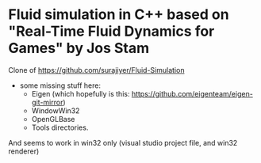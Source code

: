 
# Fluid simulation in C++ based on "Real-Time Fluid Dynamics for Games" by Jos Stam

Clone of https://github.com/surajiyer/Fluid-Simulation

- some missing stuff here:
  - Eigen (which hopefully is this: https://github.com/eigenteam/eigen-git-mirror)
  - WindowWin32
  - OpenGLBase
  - Tools directories.

And seems to work in win32 only (visual studio project file, and win32 renderer)

